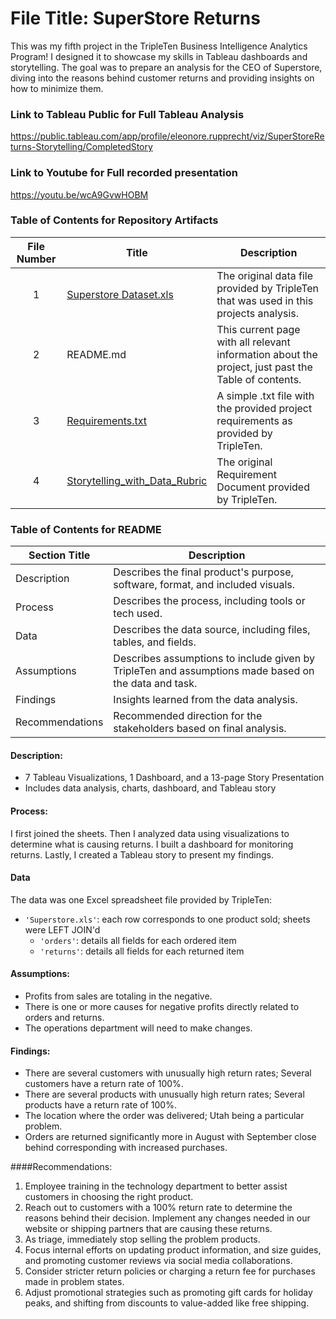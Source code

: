 # File Title: SuperStore Returns

This was my fifth project in the TripleTen Business Intelligence Analytics Program! I designed it to showcase my skills in Tableau dashboards and storytelling. The goal was to prepare an analysis for the CEO of Superstore, diving into the reasons behind customer returns and providing insights on how to minimize them.

### Link to Tableau Public for Full Tableau Analysis
https://public.tableau.com/app/profile/eleonore.rupprecht/viz/SuperStoreReturns-Storytelling/CompletedStory

### Link to Youtube for Full recorded presentation
https://youtu.be/wcA9GvwHOBM

### Table of Contents for Repository Artifacts
| File Number | Title | Description |
| :-----------: | ----------- |----------- |
| 1 | [Superstore Dataset.xls](https://github.com/eleonore-rupprecht/TripleTen--Project-Portfolio/blob/main/SuperStore%20Returns%20-%20Storytelling/Superstore%20Dataset.xls) | The original data file provided by TripleTen that was used in this projects analysis. |
| 2 | README.md | This current page with all relevant information about the project, just past the Table of contents. |
| 3 | [Requirements.txt](https://github.com/eleonore-rupprecht/TripleTen--Project-Portfolio/blob/main/SuperStore%20Returns%20-%20Storytelling/Requirements.txt) | A simple .txt file with the provided project requirements as provided by TripleTen. |
| 4 | [Storytelling_with_Data_Rubric](https://github.com/eleonore-rupprecht/TripleTen--Project-Portfolio/blob/main/SuperStore%20Returns%20-%20Storytelling/Storytelling_with_Data_Rubric.pdf) | The original Requirement Document provided by TripleTen. |

### Table of Contents for README
| Section Title | Description |
| ----------- |----------- |
| Description | Describes the final product's purpose, software, format, and included visuals. |
| Process | Describes the process, including tools or tech used. |
| Data | Describes the data source, including files, tables, and fields. |
| Assumptions | Describes assumptions to include given by TripleTen and assumptions made based on the data and task. |
| Findings | Insights learned from the data analysis. |
| Recommendations | Recommended direction for the stakeholders based on final analysis. |

#### Description:
- 7 Tableau Visualizations, 1 Dashboard, and a 13-page Story Presentation
- Includes data analysis, charts, dashboard, and Tableau story
  
#### Process:
I first joined the sheets.
Then I analyzed data using visualizations to determine what is causing returns.
I built a dashboard for monitoring returns.
Lastly, I created a Tableau story to present my findings.

#### Data
The data was one Excel spreadsheet file provided by TripleTen:
- `'Superstore.xls'`: each row corresponds to one product sold; sheets were LEFT JOIN'd
    - `'orders'`: details all fields for each ordered item
    - `'returns'`: details all fields for each returned item

#### Assumptions:
- Profits from sales are totaling in the negative.	
- There is one or more causes for negative profits directly related to orders and returns.
- The operations department will need to make changes.

#### Findings:
- There are several customers with unusually high return rates; Several customers have a return rate of 100%.
- There are several products with unusually high return rates; Several products have a return rate of 100%.
- The location where the order was delivered; Utah being a particular problem.
- Orders are returned significantly more in August with September close behind corresponding with increased purchases.

####Recommendations:
1) Employee training in the technology department to better assist customers in choosing the right product.
2) Reach out to customers with a 100% return rate to determine the reasons behind their decision. Implement any changes needed in our website or shipping partners that are causing these returns.
3) As triage, immediately stop selling the problem products.
4) Focus internal efforts on updating product information, and size guides, and promoting customer reviews via social media collaborations.
5) Consider stricter return policies or charging a return fee for purchases made in problem states.
6) Adjust promotional strategies such as promoting gift cards for holiday peaks, and shifting from discounts to value-added like free shipping.
